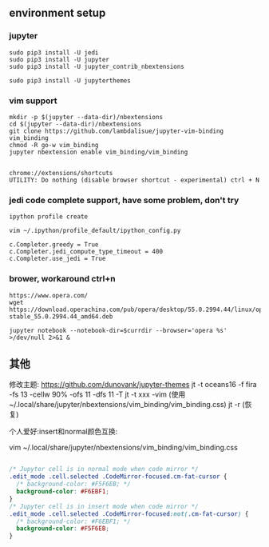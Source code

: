 
## environment setup

### jupyter

```
sudo pip3 install -U jedi
sudo pip3 install -U jupyter
sudo pip3 install -U jupyter_contrib_nbextensions

sudo pip3 install -U jupyterthemes
```

### vim support

```
mkdir -p $(jupyter --data-dir)/nbextensions
cd $(jupyter --data-dir)/nbextensions
git clone https://github.com/lambdalisue/jupyter-vim-binding vim_binding
chmod -R go-w vim_binding
jupyter nbextension enable vim_binding/vim_binding


chrome://extensions/shortcuts
UTILITY: Do nothing (disable browser shortcut - experimental) ctrl + N

```

### jedi code complete support, have some problem, don't try

```
ipython profile create

vim ~/.ipython/profile_default/ipython_config.py

c.Completer.greedy = True
c.Completer.jedi_compute_type_timeout = 400
c.Completer.use_jedi = True

```

### brower, workaround ctrl+n

```
https://www.opera.com/
wget https://download.operachina.com/pub/opera/desktop/55.0.2994.44/linux/opera-stable_55.0.2994.44_amd64.deb

jupyter notebook --notebook-dir=$currdir --browser='opera %s' >/dev/null 2>&1 &
```

## 其他

修改主题:
    https://github.com/dunovank/jupyter-themes
    jt -t oceans16 -f fira -fs 13 -cellw 90% -ofs 11 -dfs 11 -T
    jt -t xxx -vim (使用~/.local/share/jupyter/nbextensions/vim_binding/vim_binding.css)
    jt -r (恢复)

个人爱好:insert和normal颜色互换:

vim ~/.local/share/jupyter/nbextensions/vim_binding/vim_binding.css

```css

/* Jupyter cell is in normal mode when code mirror */
.edit_mode .cell.selected .CodeMirror-focused.cm-fat-cursor {
  /* background-color: #F5F6EB; */
  background-color: #F6EBF1;
}
/* Jupyter cell is in insert mode when code mirror */
.edit_mode .cell.selected .CodeMirror-focused:not(.cm-fat-cursor) {
  /* background-color: #F6EBF1; */
  background-color: #F5F6EB;
}

```
